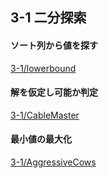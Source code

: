 ## 3-1 二分探索
#### ソート列から値を探す
[3-1/lowerbound](https://github.com/suigingin/Algorithm/tree/master/library/AntBook/Chapter3/3-1/lower_bound)
#### 解を仮定し可能か判定
[3-1/CableMaster](https://github.com/suigingin/Algorithm/blob/master/library/AntBook/Chapter3/3-1/CableMaster/README.md)
#### 最小値の最大化
[3-1/AggressiveCows](https://github.com/suigingin/Algorithm/blob/master/library/AntBook/Chapter3/3-1/AggressiveCows/README.md)

